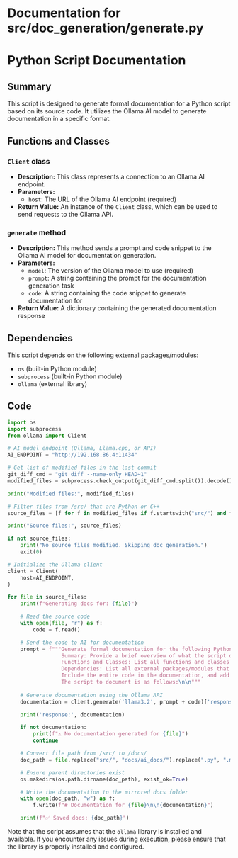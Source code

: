 # Documentation for src/doc_generation/generate.py

**Python Script Documentation**
================================

**Summary**
-----------

This script is designed to generate formal documentation for a Python script based on its source code. It utilizes the Ollama AI model to generate documentation in a specific format.

**Functions and Classes**
-------------------------

### `Client` class

*   **Description:** This class represents a connection to an Ollama AI endpoint.
*   **Parameters:**
    *   `host`: The URL of the Ollama AI endpoint (required)
*   **Return Value:** An instance of the `Client` class, which can be used to send requests to the Ollama API.

### `generate` method

*   **Description:** This method sends a prompt and code snippet to the Ollama AI model for documentation generation.
*   **Parameters:**
    *   `model`: The version of the Ollama model to use (required)
    *   `prompt`: A string containing the prompt for the documentation generation task
    *   `code`: A string containing the code snippet to generate documentation for
*   **Return Value:** A dictionary containing the generated documentation response

**Dependencies**
----------------

This script depends on the following external packages/modules:

*   `os` (built-in Python module)
*   `subprocess` (built-in Python module)
*   `ollama` (external library)

**Code**
------

```python
import os
import subprocess
from ollama import Client

# AI model endpoint (Ollama, Llama.cpp, or API)
AI_ENDPOINT = "http://192.168.86.4:11434"

# Get list of modified files in the last commit
git_diff_cmd = "git diff --name-only HEAD~1"
modified_files = subprocess.check_output(git_diff_cmd.split()).decode().splitlines()

print("Modified files:", modified_files)

# Filter files from /src/ that are Python or C++
source_files = [f for f in modified_files if f.startswith("src/") and f.endswith((".py", ".cpp", ".js"))]

print("Source files:", source_files)

if not source_files:
    print("No source files modified. Skipping doc generation.")
    exit(0)

# Initialize the Ollama client
client = Client(
    host=AI_ENDPOINT,
)

for file in source_files:
    print(f"Generating docs for: {file}")

    # Read the source code
    with open(file, "r") as f:
        code = f.read()

    # Send the code to AI for documentation
    prompt = f"""Generate formal documentation for the following Python script. The documentation should include:
                 Summary: Provide a brief overview of what the script does in a concise and clear manner.
                 Functions and Classes: List all functions and classes defined in the script, along with: A short description of what each function/class does. The inputs each function/class takes (parameters). The output (return value) for each function/class.
                 Dependencies: List all external packages/modules that the script depends on.
                 Include the entire code in the documentation, and add comments as nessary, however, don't modify the code in any way.
                 The script to document is as follows:\n\n"""
    
    # Generate documentation using the Ollama API
    documentation = client.generate('llama3.2', prompt + code)['response']

    print('response:', documentation)

    if not documentation:
        print(f"⚠️ No documentation generated for {file}")
        continue

    # Convert file path from /src/ to /docs/
    doc_path = file.replace("src/", "docs/ai_docs/").replace(".py", ".md").replace(".cpp", ".md").replace(".js", ".md")

    # Ensure parent directories exist
    os.makedirs(os.path.dirname(doc_path), exist_ok=True)

    # Write the documentation to the mirrored docs folder
    with open(doc_path, "w") as f:
        f.write(f"# Documentation for {file}\n\n{documentation}")

    print(f"✅ Saved docs: {doc_path}")
```

Note that the script assumes that the `ollama` library is installed and available. If you encounter any issues during execution, please ensure that the library is properly installed and configured.